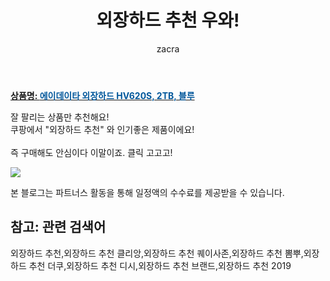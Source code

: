 ﻿---
layout: post
title:  "외장하드 추천 우와!"
author: zacra
categories: [ 아이템 ]
tags: [외장하드 추천,외장하드 추천 클리앙,외장하드 추천 퀘이사존,외장하드 추천 뽐뿌,외장하드 추천 더쿠,외장하드 추천 디시,외장하드 추천 브랜드,외장하드 추천 2019]
image: https://static.coupangcdn.com/image/retail/images/2018/07/31/2/2/983c67d3-0f3a-4caa-aee9-7609e8f25942.jpg 
description: "쿠팡에서 외장하드 추천 관련 상품으로 가장 잘팔리는 제품 중 하나라는 사실!!."
rating: 4.5
---

<a href="https://link.coupang.com/re/AFFSDP?lptag=AF8407795&pageKey=118596349&itemId=355983354&vendorItemId=3866768595&traceid=V0-153-3842ee055cb93358"><b>상품명: <font color='#01579B'>에이데이타 외장하드 HV620S, 2TB, 블루</font></b></a>

잘 팔리는 상품만 추천해요!<br/>
쿠팡에서 "외장하드 추천" 와 인기좋은 제품이에요!<br/><br/>
즉 구매해도 안심이다 이말이죠. 클릭 고고고! <br/>



<a href="https://link.coupang.com/re/AFFSDP?lptag=AF8407795&pageKey=118596349&itemId=355983354&vendorItemId=3866768595&traceid=V0-153-3842ee055cb93358"><img src="https://thumbnail6.coupangcdn.com/thumbnails/remote/q89/image/retail/images/2018/08/07/17/7/47421514-0f89-4ebb-a1f5-4ad41dcb6b09.jpg"></a> 

본 블로그는 파트너스 활동을 통해 일정액의 수수료를 제공받을 수 있습니다.

## 참고: 관련 검색어    
외장하드 추천,외장하드 추천 클리앙,외장하드 추천 퀘이사존,외장하드 추천 뽐뿌,외장하드 추천 더쿠,외장하드 추천 디시,외장하드 추천 브랜드,외장하드 추천 2019